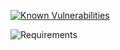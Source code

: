 
[![Known Vulnerabilities](https://snyk.io/test/github/garethr/snyker/badge.svg?targetFile=requirements.txt)](https://snyk.io/test/github/garethr/snyker?targetFile=requirements.txt)

![Requirements](https://github.com/garethr/snyker/workflows/Requirements/badge.svg)

